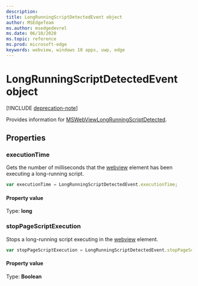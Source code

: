 ```yaml
---
description: 
title: LongRunningScriptDetectedEvent object
author: MSEdgeTeam
ms.author: msedgedevrel
ms.date: 06/10/2020
ms.topic: reference
ms.prod: microsoft-edge
keywords: webview, windows 10 apps, uwp, edge
---
```


# LongRunningScriptDetectedEvent object  

[!INCLUDE [deprecation-note](../includes/deprecation-note.md)]  

Provides information for [MSWebViewLongRunningScriptDetected](../webview.md#mswebviewlongrunningscriptdetected).  

## Properties  

### executionTime  

Gets the number of milliseconds that the [webview](../webview.md) element has been executing a long-running script.  

```javascript
var executionTime = LongRunningScriptDetectedEvent.executionTime;
```  

#### Property value  

Type: **long**  

### stopPageScriptExecution  

Stops a long-running script executing in the [webview](../webview.md) element.  

```javascript
var stopPageScriptExecution = LongRunningScriptDetectedEvent.stopPageScriptExecution;
```  

#### Property value  

Type: **Boolean**  
